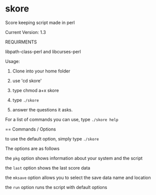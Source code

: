# skore
Score keeping script made in perl

Current Version: 1.3

REQUIRMENTS

libpath-class-perl and libcurses-perl

Usage:

1. Clone into your home folder

2. use 'cd skore'

3. type chmod a+x skore

4. type `./skore`

5. answer the questions it asks.


For a list of commands you can use, type `./skore help`

== Commands / Options

to use the default option, simply type `./skore`

The options are as follows

the `pkg` option shows information about your system and the script

the `last` option shows the last score data

the `mksave` option allows you to select the save data name and location

the `run` option runs the script with default options
